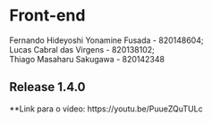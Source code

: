 <h1>Front-end</h1>

Fernando Hideyoshi Yonamine Fusada - 820148604; <br />
Lucas Cabral das Virgens - 820138102; <br />
Thiago Masaharu Sakugawa - 820142348

<h2>Release 1.4.0</h2>
**Link para o vídeo: https://youtu.be/PuueZQuTULc
